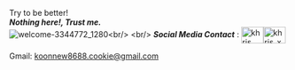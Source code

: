 Try to be better!<br/>
***Nothing here!, Trust me.***<br/>
![welcome-3344772_1280]([https://user-images.githubusercontent.com/83394467/202756806-c1873742-f2e9-4de7-8dfb-c89a0079383b.jpg](https://acegif.com/wp-content/uploads/2021/4fh5wi/welcome-15.gif))<br/>
<br/>
***Social Media Contact*** : <a href="https://www.facebook.com/chollsak/" rel="nofollow"><img align="center" src="https://raw.githubusercontent.com/rahuldkjain/github-profile-readme-generator/master/src/images/icons/Social/facebook.svg" alt="khris bharmmano" height="30" width="40" style="max-width: 100%;"></a><a href="https://instagram.com/newxnnn.css" rel="nofollow"><img align="center" src="https://raw.githubusercontent.com/rahuldkjain/github-profile-readme-generator/master/src/images/icons/Social/instagram.svg" alt="khris_xp" height="30" width="40" style="max-width: 100%;"></a>

Gmail: <a href="mailto:koonnew8688.cookie@gamil.com">koonnew8688.cookie@gmail.com</a>
